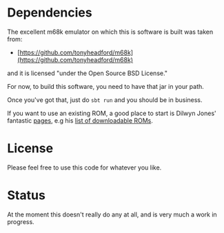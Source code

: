 # Dependencies

The excellent m68k emulator on which this is software is built was
taken from:

+ [https://github.com/tonyheadford/m68k](https://github.com/tonyheadford/m68k)

and it is licensed "under the Open Source BSD License."

For now, to build this software, you need to have that jar in your path.

Once you've got that, just do `sbt run` and you should be in business.

If you want to use an existing ROM, a good place to start is Dilwyn Jones'
fantastic [pages](http://www.dilwyn.me.uk), e.g his [list of downloadable
ROMs](http://www.dilwyn.me.uk/qlrom/index.html).

# License

Please feel free to use this code for whatever you like.

# Status

At the moment this doesn't really do any at all, and is very much a
work in progress.

